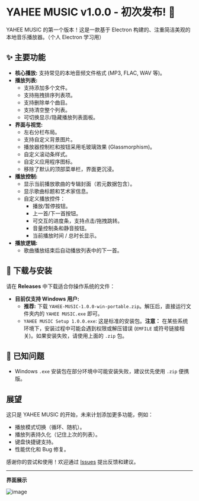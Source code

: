 # YAHEE MUSIC v1.0.0 - 初次发布! 🎉

YAHEE MUSIC 的第一个版本！这是一款基于 Electron 构建的、注重简洁美观的本地音乐播放器。（个人 Electron 学习用）

## ✨ 主要功能

*   **核心播放:** 支持常见的本地音频文件格式 (MP3, FLAC, WAV 等)。
*   **播放列表:**
    *   支持添加多个文件。
    *   支持拖拽排序列表项。
    *   支持删除单个曲目。
    *   支持清空整个列表。
    *   可切换显示/隐藏播放列表面板。
*   **界面与视觉:**
    *   左右分栏布局。
    *   支持自定义背景图片。
    *   播放器控制栏和按钮采用毛玻璃效果 (Glassmorphism)。
    *   自定义滚动条样式。
    *   自定义应用程序图标。
    *   移除了默认的顶部菜单栏，界面更沉浸。
*   **播放控制:**
    *   显示当前播放歌曲的专辑封面（若元数据包含）。
    *   显示歌曲标题和艺术家信息。
    *   自定义播放控件：
        *   播放/暂停按钮。
        *   上一首/下一首按钮。
        *   可交互的进度条，支持点击/拖拽跳转。
        *   音量控制条和静音按钮。
        *   当前播放时间 / 总时长显示。
*   **播放逻辑:**
    *   歌曲播放结束后自动播放列表中的下一首。

## 🚀 下载与安装

请在 **Releases** 中下载适合你操作系统的文件：

*   **目前仅支持 Windows 用户:**
    *   **推荐:** 下载 `YAHEE-MUSIC-1.0.0-win-portable.zip`。解压后，直接运行文件夹内的 `YAHEE MUSIC.exe` 即可。
    *   `YAHEE MUSIC Setup 1.0.0.exe`: 这是标准的安装包。**注意：** 在某些系统环境下，安装过程中可能会遇到权限或解压错误 (`EMFILE` 或符号链接相关)。如果安装失败，请使用上面的 `.zip` 包。

## 📝 已知问题

*   Windows `.exe` 安装包在部分环境中可能安装失败，建议优先使用 `.zip` 便携版。

## 展望

这只是 YAHEE MUSIC 的开始，未来计划添加更多功能，例如：

*   播放模式切换（循环、随机）。
*   播放列表持久化（记住上次的列表）。
*   键盘快捷键支持。
*   性能优化和 Bug 修复。

感谢你的尝试和使用！欢迎通过 [Issues](https://github.com/yukito0209/yahee-music-player/issues) 提出反馈和建议。

---
**界面展示**

![image](https://github.com/user-attachments/assets/b85b062e-7de8-45df-94a0-753a62602162)
